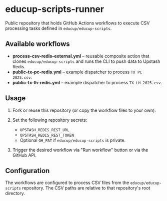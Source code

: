 # educup-scripts-runner

Public repository that holds GitHub Actions workflows to execute CSV processing tasks defined in `educup/educup-scripts`.

## Available workflows

* **process-csv-redis-external.yml** – reusable composite action that clones `educup/educup-scripts` and runs the CLI to push data to Upstash Redis.
* **public-tx-pc-redis.yml** – example dispatcher to process `TX PC 2025.csv`.
* **public-tx-lh-redis.yml** – example dispatcher to process `TX LH 2025.csv`.

## Usage

1. Fork or reuse this repository (or copy the workflow files to your own).
2. Set the following repository secrets:
   * `UPSTASH_REDIS_REST_URL`
   * `UPSTASH_REDIS_REST_TOKEN`
   * Optional `GH_PAT` if `educup/educup-scripts` is private.

3. Trigger the desired workflow via "Run workflow" button or via the GitHub API.

## Configuration

The workflows are configured to process CSV files from the `educup/educup-scripts` repository. The CSV paths are relative to that repository's root directory.
